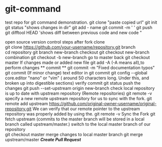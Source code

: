# git-command
test repo for git command demonstration.
git clone "paste copied url"
git init
git status "shows changes in dir"
git add - name
git commit -m ' '
git push
git difftool HEAD 'shows diff between previous code and new code "


open source
version control steps
after fork
clone  
		git clone https://github.com/your-username/repository.git
branch  
		cd repository
		git branch new-branch
checkout 
		git checkout new-branch
combination
		git checkout -b new-branch
go to master back 
		git checkout master
If changes made or added new file
		git add -A  (-A means all),to perform changes
** commit ** 
		git commit -m "Fixed documentation typos"
		git commit (If minor change)
text editor in git commit
		git config --global core.editor "nano"   or "vim"
( around 50 characters long. Under this, and broken up into digestible sections)
verify commit
		git status
push the changes
		git push --set-upstream origin new-branch
check local repository is up to date with upstream repository
	(Remote repositories)
		git remote -v
specify a new remote upstream repository for us to sync with the fork.
		git remote add upstream https://github.com/original-owner-username/original-repository.git
We can verify that our remote pointer to the upstream repository was properly added by using the.
		git remote -v
Sync the Fork
		git fetch upstream
	(commits to the master branch will be stored in a local branch called upstream/master.)
switch to the local master branch of our repository		
		git checkout master
merge changes to local master branch
		git merge upstream/master
*****Create Pull Request*****
		
